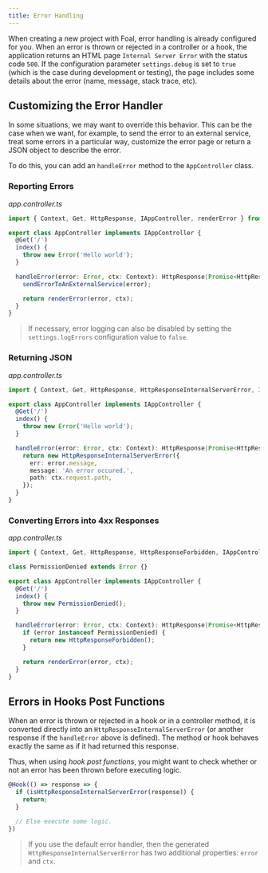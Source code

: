 ```yaml
---
title: Error Handling
---
```



When creating a new project with Foal, error handling is already configured for you. When an error is thrown or rejected in a controller or a hook, the application returns an HTML page `Internal Server Error` with the status code `500`. If the configuration parameter `settings.debug` is set to `true` (which is the case during development or testing), the page includes some details about the error (name, message, stack trace, etc).

## Customizing the Error Handler

In some situations, we may want to override this behavior. This can be the case when we want, for example, to send the error to an external service, treat some errors in a particular way, customize the error page or return a JSON object to describe the error.

To do this, you can add an `handleError` method to the `AppController` class.

### Reporting Errors

*app.controller.ts*
```typescript
import { Context, Get, HttpResponse, IAppController, renderError } from '@foal/core';

export class AppController implements IAppController {
  @Get('/')
  index() {
    throw new Error('Hello world');
  }

  handleError(error: Error, ctx: Context): HttpResponse|Promise<HttpResponse> {
    sendErrorToAnExternalService(error);

    return renderError(error, ctx);
  }
}
```

> If necessary, error logging can also be disabled by setting the `settings.logErrors` configuration value to `false`.

### Returning JSON

*app.controller.ts*
```typescript
import { Context, Get, HttpResponse, HttpResponseInternalServerError, IAppController } from '@foal/core';

export class AppController implements IAppController {
  @Get('/')
  index() {
    throw new Error('Hello world');
  }

  handleError(error: Error, ctx: Context): HttpResponse|Promise<HttpResponse> {
    return new HttpResponseInternalServerError({
      err: error.message,
      message: 'An error occured.',
      path: ctx.request.path,
    });
  }
}
```

### Converting Errors into 4xx Responses

*app.controller.ts*
```typescript
import { Context, Get, HttpResponse, HttpResponseForbidden, IAppController, renderError } from '@foal/core';

class PermissionDenied extends Error {}

export class AppController implements IAppController {
  @Get('/')
  index() {
    throw new PermissionDenied();
  }

  handleError(error: Error, ctx: Context): HttpResponse|Promise<HttpResponse> {
    if (error instanceof PermissionDenied) {
      return new HttpResponseForbidden();
    }

    return renderError(error, ctx);
  }
}
```

## Errors in Hooks Post Functions

When an error is thrown or rejected in a hook or in a controller method, it is converted directly into an `HttpResponseInternalServerError` (or another response if the `handleError` above is defined). The method or hook behaves exactly the same as if it had returned this response.

Thus, when using *hook post functions*, you might want to check whether or not an error has been thrown before executing logic.

```typescript
@Hook(() => response => {
  if (isHttpResponseInternalServerError(response)) {
    return;
  }

  // Else execute some logic.
})
```

> If you use the default error handler, then the generated `HttpResponseInternalServerError` has two additional properties: `error` and `ctx`.